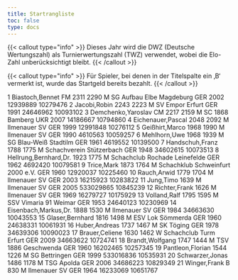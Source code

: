 ```yaml
---
title: Startrangliste
toc: false
type: docs
---
```


{{< callout type="info" >}}
Dieses Jahr wird die DWZ (Deutsche Wertungszahl) als Turnierwertungszahl (TWZ) verwendet, wobei die Elo-Zahl unberücksichtigt bleibt.
{{< /callout >}}


{{< callout type="info" >}}
Für Spieler, bei denen in der Titelspalte ein ‚B‘ vermerkt ist, wurde das Startgeld bereits bezahlt.
{{< /callout >}}


<startrangliste>
1	Biastoch,Bennet	FM	2311	2290	M	SG Aufbau Elbe Magdeburg	GER	2002	12939889	10279476
2	Jacobi,Robin		2243	2223	M	SV Empor Erfurt	GER	1991	24646962	10093102
3	Demchenko,Yaroslav	CM	2217	2159	M	SC 1868 Bamberg	UKR	2007	14186667	10794860
4	Eichenauer,Pascal		2048	2092	M	Ilmenauer SV	GER	1999	12991848	10276112
5	Geißhirt,Marco		1968	1990	M	Ilmenauer SV	GER	1990	4610563	10059257
6	Mehlhorn,Uwe		1968	1939	M	SG Blau-Weiß Stadtilm	GER	1961	4619552	10139500
7	Handschuh,Franz		1788	1775	M	Schachverein Stützerbach	GER	1948	34602615	10073513
8	Hellrung,Bernhard,Dr.		1923	1775	M	Schachclub Rochade Leinefelde	GER	1962	4692420	10079581
9	Trice,Mark		1873	1764	M	Schachklub Schweinfurt 2000 e.V.	GER	1960	12920037	10225460
10	Rauch,Arwid		1779	1704	M	Ilmenauer SV	GER	2003	16215923	10283822
11	Jung,Timo			1639	M	Ilmenauer SV	GER	2005	533029865	10845239
12	Richter,Frank			1626	M	Ilmenauer SV	GER	1969	16279727	10175929
13	Volland,Ralf		1795	1595	M	SSV Vimaria 91 Weimar	GER	1953	24640123	10230969
14	Eisenbach,Markus,Dr.		1888	1530	M	Ilmenauer SV	GER	1984	34663630	10043553
15	Glaser,Bernhard		1816	1498	M	ESV Lok Sömmerda	GER	1960	24638331	10061931
16	Huber,Andreas		1737	1467	M	SK Töging	GER	1978	34639306	10090023
17	Brauer,Celiene		1630	1462	W	Schachclub Turm Erfurt	GER	2009	34663622	10724741
18	Brandt,Wolfgang		1747	1444	M	TSV 1886 Geschwenda	GER	1960	16202465	10257345
19	Pantleon,Florian		1544	1226	M	SG Bettringen	GER	1999	533016836	10535931
20	Schwarzer,Jonas		1486	1178	M	TSG Apolda	GER	2006	34686223	10829349
21	Winger,Frank	B		830	M	Ilmenauer SV	GER	1964	16233069	10651767
</startrangliste>